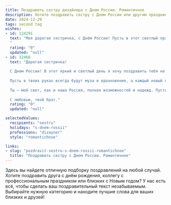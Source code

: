 ```yaml
---
title: Поздравить сестру дизайнера с Днем России. Романтичное
description: Хотите поздравить сестру с Днем России или другим праздником? Наш ИИ создаст незабываемое поздравление, а вы обязательно выделитесь среди других.  
date: 2024-12-29
tags: second tag
wishes:
- id: 124291
  text: "Моя дорогая сестричка, с Днём России! Пусть в этот светлый праздник, как и в твоих невероятных дизайнерских работах, царит гармония красок, вдохновение и красота.  Желаю тебе, чтобы  твоя жизнь была полна ярких моментов,  радости и любви, подобной  волнующему и нежному шедевру. Будь счастлива, моя родная!
  "
  rating: "0"
  updated: "null"
- id: 32466
  text: "Дорогая сестричка!
  
  С Днем России! В этот яркий и светлый день я хочу поздравить тебя не только как гражданку нашей прекрасной страны, но и как талантливого дизайнера, вдохновляющего своим творчеством. Ты, как волшебница, создаешь красоту, наполняя этот мир цветами и чудесами.
  
  Пусть в твоих руках всегда будут муза и вдохновение, а каждый новый проект станет настоящим шедевром. Желаю тебе радости, любви и удачи во всем, и чтобы каждый новый день дарил яркие идеи и удивительные моменты.
  
  Ты — мой свет, как и наша Россия, полная возможностей и надежд. Пусть твое сердце всегда бьется в ритме счастья, а в душе цветет великолепный сад мечты!
  
  С любовью, твой брат."
  rating: "0"
  updated: "null"

selectedValues:
  recipients: "sestru"
  holidays: "s-dnem-rossii"
  professions: "dizayner"
  style: "romantichnoe"

links:
- slug: "pozdravit-sestru-s-dnem-rossii-romantichnoe"
  title: "Поздравить сестру с Днем России. Романтичное"
---
```


Здесь вы найдете отличную подборку поздравлений на любой случай.
Хотите поздравить друга с днём рождения, коллегу с профессиональным праздником или близких с Новым годом? У нас есть всё, чтобы сделать ваш поздравительный текст незабываемым. Выбирайте нужную категорию и находите лучшие слова для ваших близких и друзей!
